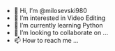 - 👋 Hi, I’m @milosevski980
- 👀 I’m interested in Video Editing
- 🌱 I’m currently learning Python
- 💞️ I’m looking to collaborate on ...
- 📫 How to reach me ...

<!---
milosevski980/milosevski980 is a ✨ special ✨ repository because its `README.md` (this file) appears on your GitHub profile.
You can click the Preview link to take a look at your changes.
--->
